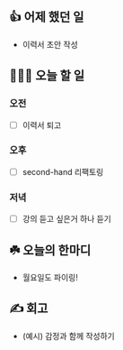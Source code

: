 ## 👍 어제 했던 일

- 이력서 초안 작성

## 👩🏻‍💻 오늘 할 일

### 오전

- [ ] 이력서 퇴고

### 오후

- [ ] second-hand 리팩토링

### 저녁

- [ ] 강의 듣고 싶은거 하나 듣기

## ☘️ 오늘의 한마디
- 월요일도 파이링!

## ✍️ 회고
- (예시) 감정과 함께 작성하기